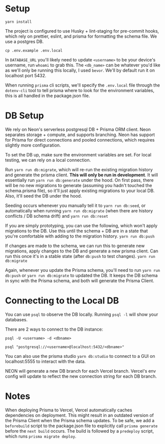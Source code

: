 # Setup

`yarn install`

The project is configured to use Husky + lint-staging for pre-commit hooks, which rely on prettier, eslint, and prisma for formatting the schema file. We use a postgres DB.

`cp .env.example .env.local`

In `DATABASE_URL` you'll likely need to update `<username>` to be your device's username, run `whoami` to grab this. The `<db_name>` can be whatever you'd like as we'll only be running this locally, I used `bevor`. We'll by default run it on localhost port 5432.

When running `prisma` cli scripts, we'll specify the `.env.local` file through the `dotenv-cli` tool to tell prisma where to look for the environment variables, this is all handled in the package.json file.

# DB Setup

We rely on Neon's serverless postgresql DB + Prisma ORM client. Neon separates storage + compute, and supports branching. Neon has support for Prisma for direct connections and pooled connections, which requires slightly more configuration.

To set the DB up, make sure the environment variables are set. For local testing, we can rely on a local connection.

Run `yarn run db:migrate`, which will re-run the existing migration history and generate the prisma client. **This will only be run in development**. It will essentially run `yarn run db:generate` under the hood. On first pass, there will be no new migrations to generate (assuming you hadn't touched the schema.prisma file), so it'll just apply existing migrations to your local DB. Also, it'll seed the DB under the hood.

Seeding occurs whenever you manually tell it to `yarn run db:seed`, or automatically when running `yarn run db:migrate` (when there are history conflicts / DB schema drift) and `yarn run db:reset`

If you are simply prototyping, you can use the following, which won't apply migrations to the DB. Use this until the schema + DB are in a state that you're comfortable with adding to the migration history.
`yarn run db:push`

If changes are made to the schema, we can run this to generate new migrations, apply changes to the DB and generate a new prisma client. Can run this once it's in a stable state (after `db:push` to test changes).
`yarn run db:migrate`

Again, whenever you update the Prisma schema, you'll need to run `yarn run db:push` or `yarn run db:migrate` to updated the DB. It keeps the DB schema in sync with the Prisma schema, and both will generate the Prisma Client.

# Connecting to the Local DB

You can use `psql` to observe the DB locally. Running `psql -l` will show your databases.

There are 2 ways to connect to the DB instance:

`psql -U <username> -d <dbname>`

`psql "postgresql://<username>@localhost:5432/<dbname>"`

You can also use the prisma studio `yarn db:studio` to connect to a GUI on localhost:5555 to interact with the data.

NEON will generate a new DB branch for each Vercel branch. Vercel's env config will update to reflect the new connection string for each DB branch.

# Notes

When deploying Prisma to Vercel, Vercel automatically caches dependencies on deployment. This might result in an outdated version of the Prisma Client when the Prisma schema updates. To be safe, we add a `beforebuild` script to the package.json file to explicitly call `prisma generate` before the `next build` occurs. The build is followed by a `predeploy` script, which runs `prisma migrate deploy`.
